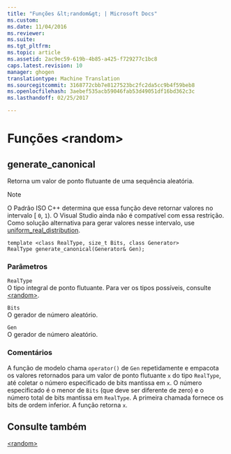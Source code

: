 ```yaml
---
title: "Funções &lt;random&gt; | Microsoft Docs"
ms.custom: 
ms.date: 11/04/2016
ms.reviewer: 
ms.suite: 
ms.tgt_pltfrm: 
ms.topic: article
ms.assetid: 2ac9ec59-619b-4b85-a425-f729277c1bc8
caps.latest.revision: 10
manager: ghogen
translationtype: Machine Translation
ms.sourcegitcommit: 3168772cbb7e8127523bc2fc2da5cc9b4f59beb8
ms.openlocfilehash: 3aebef535acb59046fab53d49051df16bd362c3c
ms.lasthandoff: 02/25/2017

---
```

# <a name="ltrandomgt-functions"></a>Funções &lt;random&gt;
  
##  <a name="a-namegeneratecanonicala--generatecanonical"></a><a name="generate_canonical"></a>  generate_canonical  
 Retorna um valor de ponto flutuante de uma sequência aleatória.  
  
> [!NOTE]
>  O Padrão ISO C++ determina que essa função deve retornar valores no intervalo [ `0`, `1`). O Visual Studio ainda não é compatível com essa restrição. Como solução alternativa para gerar valores nesse intervalo, use [uniform_real_distribution](../standard-library/uniform-real-distribution-class.md).  
  
```  
template <class RealType, size_t Bits, class Generator>  
RealType generate_canonical(Generator& Gen);
```  
  
### <a name="parameters"></a>Parâmetros  
 `RealType`  
 O tipo integral de ponto flutuante. Para ver os tipos possíveis, consulte [\<random>](../standard-library/random.md).  
  
 `Bits`  
 O gerador de número aleatório.  
  
 `Gen`  
 O gerador de número aleatório.  
  
### <a name="remarks"></a>Comentários  
 A função de modelo chama `operator()` de `Gen` repetidamente e empacota os valores retornados para um valor de ponto flutuante `x` do tipo `RealType`, até coletar o número especificado de bits mantissa em `x`. O número especificado é o menor de `Bits` (que deve ser diferente de zero) e o número total de bits mantissa em `RealType`. A primeira chamada fornece os bits de ordem inferior. A função retorna `x`.  
  
## <a name="see-also"></a>Consulte também  
 [\<random>](../standard-library/random.md)


